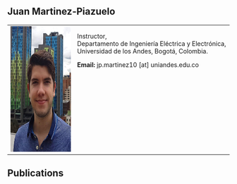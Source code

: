 ## Juan Martinez-Piazuelo

<table border="0" cellpadding="5" cellspacing="0" width="100%">
  <tbody>
    <tr>
      <td width="30%">
      <img src="https://raw.githubusercontent.com/Martinez-Piazuelo/martinez-piazuelo.github.io/master/images/photo.png"
           alt="Photo"
           width="200"
           height="285" />
      </td>
      <td valign="top" width="70%">
      <p> </p>
      <p> Instructor, <br>
      Departamento de Ingeniería Eléctrica y Electrónica, <br>
      Universidad de los Andes, Bogotá, Colombia. </p>
      <b>Email:</b> jp.martinez10 [at] uniandes.edu.co </p>
      </td>
    </tr>
  </tbody>
</table>


## Publications


